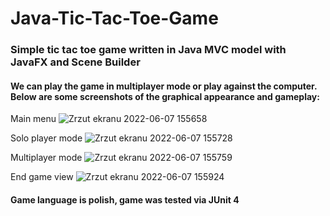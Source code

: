 # Java-Tic-Tac-Toe-Game

### Simple tic tac toe game written in Java MVC model with JavaFX and Scene Builder

#### We can play the game in multiplayer mode or play against the computer. Below are some screenshots of the graphical appearance and gameplay:

Main menu
![Zrzut ekranu 2022-06-07 155658](https://user-images.githubusercontent.com/93645494/172401725-fdbfc900-c547-4e29-8e73-289bba0aecee.png)

Solo player mode
![Zrzut ekranu 2022-06-07 155728](https://user-images.githubusercontent.com/93645494/172401791-88eac18b-9e81-439d-94cc-7fc8c9858d5f.png)

Multiplayer mode
![Zrzut ekranu 2022-06-07 155759](https://user-images.githubusercontent.com/93645494/172401842-27064dfa-2784-4177-94fe-8716b7dbf374.png)

End game view
![Zrzut ekranu 2022-06-07 155924](https://user-images.githubusercontent.com/93645494/172401881-2984d7ef-4445-46cd-a75b-a3923fcff7d6.png)

#### Game language is polish, game was tested via JUnit 4
